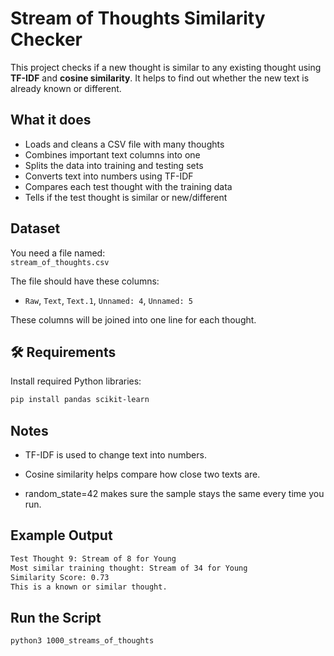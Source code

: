 # Stream of Thoughts Similarity Checker

This project checks if a new thought is similar to any existing thought using **TF-IDF** and **cosine similarity**. It helps to find out whether the new text is already known or different.

## What it does

- Loads and cleans a CSV file with many thoughts
- Combines important text columns into one
- Splits the data into training and testing sets
- Converts text into numbers using TF-IDF
- Compares each test thought with the training data
- Tells if the test thought is similar or new/different

## Dataset

You need a file named:  
`stream_of_thoughts.csv`  

The file should have these columns:
- `Raw`, `Text`, `Text.1`, `Unnamed: 4`, `Unnamed: 5`

These columns will be joined into one line for each thought.

## 🛠️ Requirements

Install required Python libraries:

```bash
pip install pandas scikit-learn
```
## Notes

* TF-IDF is used to change text into numbers.

* Cosine similarity helps compare how close two texts are.

* random_state=42 makes sure the sample stays the same every time you run.

## Example Output

```bash
Test Thought 9: Stream of 8 for Young
Most similar training thought: Stream of 34 for Young
Similarity Score: 0.73
This is a known or similar thought.
```
## Run the Script
```bash
python3 1000_streams_of_thoughts
```



